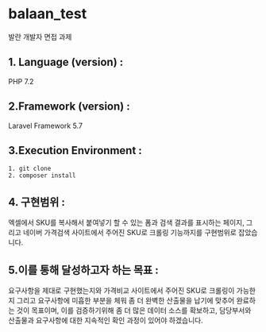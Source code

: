 # balaan_test
발란 개발자 면접 과제

## 1. Language (version) :
PHP 7.2

## 2.Framework (version) :
Laravel Framework 5.7

## 3.Execution Environment :
```
1. git clone
2. composer install
```

## 4. 구현범위 :
엑셀에서 SKU를 복사해서 붙여넣기 할 수 있는 폼과 검색 결과를 표시하는 페이지,
그리고 네이버 가격검색 사이트에서 주어진 SKU로 크롤링 기능까지를 구현범위로 잡았습니다.

## 5.이를 통해 달성하고자 하는 목표 :
요구사항을 제대로 구현했는지와 가격비교 사이트에서 주어진 SKU로 크롤링이 가능한지 그리고 요구사항에 미흡한 부분을 체워 좀 더 완벽한 산출물을 납기에 맞추어
완료하는 것이 목표이며, 이를 검증하기위해 좀 더 많은 데이터 소스를 확보하고, 담당부서와 산출물과
요구사항에 대한 지속적인 확인 과정이 있어야 하겠습니다.
